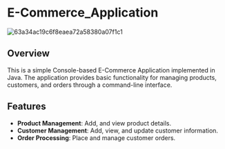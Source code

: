 # E-Commerce_Application
![63a34ac19c6f8eaea72a58380a07f1c1](https://github.com/danush754/E-Commerce_Application/assets/69307653/d3aa7efd-048f-464e-8183-d948a09299af)


## Overview
This is a simple Console-based E-Commerce Application implemented in Java. The application provides basic functionality for managing products, customers, and orders through a command-line interface.

## Features
- **Product Management**: Add, and view product details.
- **Customer Management**: Add, view, and update customer information.
- **Order Processing**: Place and manage customer orders.
